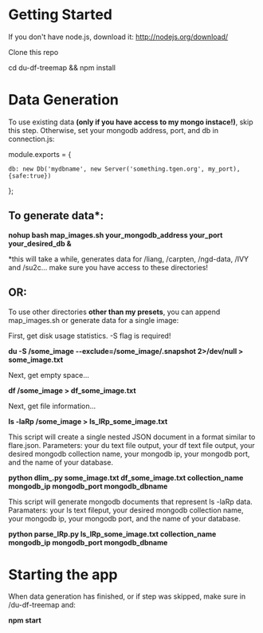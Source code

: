 Getting Started
===============

If you don't have node.js, download it: http://nodejs.org/download/

Clone this repo

cd du-df-treemap && npm install


Data Generation
===============

To use existing data **(only if you have access to my mongo instace!)**, skip this step. Otherwise, set your mongodb address, port, and db in connection.js:

module.exports = {

    db: new Db('mydbname', new Server('something.tgen.org', my_port),{safe:true})

};



To generate data*:
------------------


**nohup bash map_images.sh your_mongodb_address your_port your_desired_db &**

*this will take a while, generates data for /liang, /carpten, /ngd-data, /IVY and /su2c... make sure you have access to these directories!


OR:
---

To use other directories **other than my presets**, you can append map_images.sh or generate data for a single image:

First, get disk usage statistics. -S flag is required!

**du -S /some_image --exclude=/some_image/.snapshot 2>/dev/null > some_image.txt**

Next, get empty space...

**df /some_image > df_some_image.txt**

Next, get file information...

**ls -laRp /some_image  > ls_lRp_some_image.txt**

This script will create a single nested JSON document in a format similar to flare.json. Parameters: your du text file output, your df text file output, your desired mongodb collection name, your mongodb ip, your mongodb port, and the name of your database.

**python dlim_.py some_image.txt df_some_image.txt collection_name mongodb_ip mongodb_port mongodb_dbname**

This script will generate mongodb documents that represent ls -laRp data. Paramaters: your ls text fileput, your desired mongodb collection name, your mongodb ip, your mongodb port, and the name of your database.

**python parse_lRp.py ls_lRp_some_image.txt collection_name mongodb_ip mongodb_port mongodb_dbname**



Starting the app
================

When data generation has finished, or if step was skipped, make sure in /du-df-treemap and:

**npm start**
